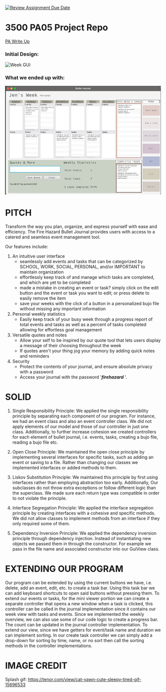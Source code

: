 [![Review Assignment Due Date](https://classroom.github.com/assets/deadline-readme-button-24ddc0f5d75046c5622901739e7c5dd533143b0c8e959d652212380cedb1ea36.svg)](https://classroom.github.com/a/x6ckGcN8)

# 3500 PA05 Project Repo

[PA Write Up](https://markefontenot.notion.site/PA-05-8263d28a81a7473d8372c6579abd6481)

### Initial Design:

<img width="816" alt="Week GUI" src="https://github.com/CS-3500-OOD/pa05-fire-hazard/assets/123319961/d479df3e-b06b-4974-9c89-855c6f625d12">

### What we ended up with:

![finalGUI.png](finalGUI.png)

# PITCH

Transform the way you plan, organize, and express yourself with ease and efficiency.
The Fire Hazard Bullet Journal provides users with access to a catered and seamless event management tool.

Our features include:

1. An intuitive user interface
    - seamlessly add events and tasks that can be categorized by SCHOOL, WORK, SOCIAL, PERSONAL, and/or IMPORTANT to
      maintain organization
    - effortlessly keep track of and manage which tasks are completed, and which are yet to be completed
    - made a mistake in creating an event or task? simply click on the edit button and the event or task you want to edit;
      or press delete to easily remove the item 
    - save your weeks with the click of a button in a personalized bujo file without missing any important information
2. Personal weekly statistics
    - Easily keep track of your busy week through a progress report of total events and tasks as
      well as a percent of tasks completed allowing for effortless goal management
3. Versatile quotes and notes
    - Allow your self to be inspired by our quote tool that lets users display a message of their choosing throughout
      the week
    - If quotes aren't your thing jog your memory by adding quick notes and reminders
4. Security
    - Protect the contents of your journal, and ensure absolute privacy with a password
    - Access your journal with the password '**_firehazard_** '. 

# SOLID

1. Single Responsibility Principle:
   We applied the single responsibility principle by separating each component of our program.
   For instance, we had an event class and also an event controller class. We did not apply elements of our model
   and those of our controller in just one class. Additionally, to further increase cohesion we created controllers
   for each element of bullet journal, i.e. events, tasks, creating a bujo file, reading a bujo file etc.

2. Open Close Principle:
   We maintained the open close principle by implementing several interfaces for specific tasks, such as adding an
   event or saving to a file. Rather than changing our classes we implemented interfaces or added methods to them.

3. Liskov Substitution Principle:
   We maintained this principle by first using interfaces rather than employing abstraction too early. Additionally,
   Our subclasses do not throw extra exceptions or follow different logic than the superclass. We made sure each
   return type was compatible in order to not violate the principle.

4. Interface Segregation Principle:
   We applied the interface segregation principle by creating interfaces with a cohesive and specific methods.
   We did not allow classes to implement methods from an interface if they only required some of them.

5. Dependency Inversion Principle:
   We applied the dependency inversion principle through dependency injection. Instead of instantiating new objects
   we passed them in through the constructor. For example we pass in the file name and associated constructor
   into our GuiView class.

# EXTENDING OUR PROGRAM

Our program can be extended by using the current buttons we have, i.e. delete, add an event, edit, etc. to create a
task bar. Using this task bar we can add keyboard shortcuts to open said buttons without pressing them. To extend our
events or tasks, for the mini viewer portion we can create a separate controller that opens a new
window when a task is clicked, this controller can be called in the journal implementation since it contains our week
view with tasks and events. Since we implemented the weekly overview, we can also use some of our code logic to create
a progress bar. The count can be updated in the journal controller implementation. To extend our view, since we
have getters for event/task name and duration we can implement sorting. In our create task controller we can simply
add a drop-down for sorting by time, name, or no sort then call the sorting methods in the controller implementations.

# IMAGE CREDIT
Splash gif: https://tenor.com/view/cat-yawn-cute-sleepy-tired-gif-15696533 
